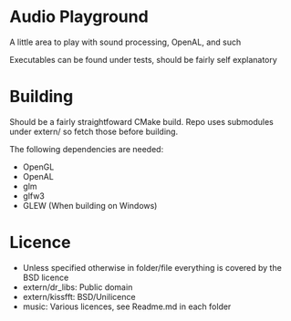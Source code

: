 # Audio Playground

A little area to play with sound processing, OpenAL, and such

Executables can be found under tests, should be fairly self explanatory

# Building
Should be a fairly straightfoward CMake build. Repo uses submodules under extern/ so fetch those before building.

The following dependencies are needed:
* OpenGL
* OpenAL
* glm
* glfw3
* GLEW (When building on Windows)

# Licence
* Unless specified otherwise in folder/file everything is covered by the BSD licence
* extern/dr_libs: Public domain
* extern/kissfft: BSD/Unilicence
* music: Various licences, see Readme.md in each folder

